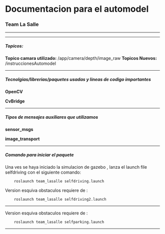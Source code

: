 <h1>Documentacion para el automodel</h1> <h3>Team La Salle</h3>

****
****
<h5>Topicos:</h5>

**Topico camara utilizado:** /app/camera/depth/image_raw
**Topicos Nuevos:** /instruccionesAutomodel
****

<h5> Tecnolgias/librerias/paquetes usadas y lineas de codigo importantes</h5>

**OpenCV**

**CvBridge**
****
<h5> Tipos de mensajes auxiliares que utilizamos</h5>

**sensor_msgs**

**image_transport**


****
<h5> Comando para iniciar el paquete</h5>
Una ves se haya iniciado la simulacion de gazebo , lanza el launch file selfdriving con el siguiente comando:

        roslaunch team_lasalle selfdriving.launch

Version esquiva obstaculos requiere de :

        roslaunch team_lasalle selfdriving2.launch
****

Version esquiva obstaculos requiere de :

        roslaunch team_lasalle selfparking.launch
****
